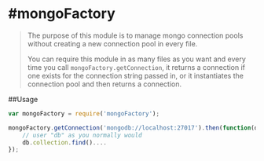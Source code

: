 #mongoFactory
============

> The purpose of this module is to manage mongo connection pools without creating a new connection pool in every file.
>
> You can require this module in as many files as you want and every time you call `mongoFactory.getConnection`, it returns
> a connection if one exists for the connection string passed in, or it instantiates the connection pool and
> then returns a connection.

##Usage

```js
var mongoFactory = require('mongoFactory');

mongoFactory.getConnection('mongodb://localhost:27017').then(function(db) {
	// user "db" as you normally would
	db.collection.find()....
});
```


